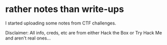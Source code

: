 # rather notes than write-ups

I started uploading some notes from CTF challenges.

Disclaimer:
All info, creds, etc are from either Hack the Box or Try Hack Me and aren't real ones...

